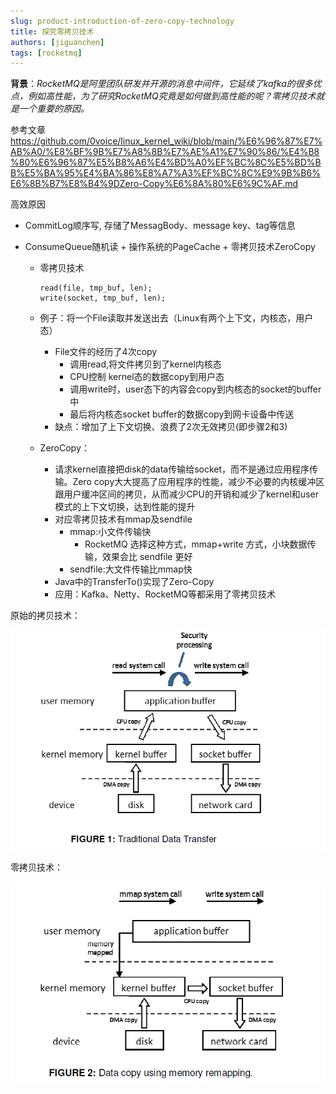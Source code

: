 ```yaml
---
slug: product-introduction-of-zero-copy-technology
title: 探究零拷贝技术
authors: [jiguanchen]
tags: [rocketmq]
---
```


**背景**：*RocketMQ是阿里团队研发并开源的消息中间件，它延续了kafka的很多优点，例如高性能，为了研究RocketMQ究竟是如何做到高性能的呢？零拷贝技术就是一个重要的原因。*<!--more-->

参考文章 https://github.com/0voice/linux_kernel_wiki/blob/main/%E6%96%87%E7%AB%A0/%E8%BF%9B%E7%A8%8B%E7%AE%A1%E7%90%86/%E4%B8%80%E6%96%87%E5%B8%A6%E4%BD%A0%EF%BC%8C%E5%BD%BB%E5%BA%95%E4%BA%86%E8%A7%A3%EF%BC%8C%E9%9B%B6%E6%8B%B7%E8%B4%9DZero-Copy%E6%8A%80%E6%9C%AF.md

高效原因

-   CommitLog顺序写, 存储了MessagBody、message key、tag等信息

-   ConsumeQueue随机读 + 操作系统的PageCache + 零拷贝技术ZeroCopy

    -   零拷贝技术

        ```
        read(file, tmp_buf, len);
        write(socket, tmp_buf, len);
        ```

    -   例子：将一个File读取并发送出去（Linux有两个上下文，内核态，用户态）

        -   File文件的经历了4次copy
            -   调用read,将文件拷贝到了kernel内核态
            -   CPU控制 kernel态的数据copy到用户态
            -   调用write时，user态下的内容会copy到内核态的socket的buffer中
            -   最后将内核态socket buffer的数据copy到网卡设备中传送
        -   缺点：增加了上下文切换、浪费了2次无效拷贝(即步骤2和3)

    -   ZeroCopy：

        -   请求kernel直接把disk的data传输给socket，而不是通过应用程序传输。Zero copy大大提高了应用程序的性能，减少不必要的内核缓冲区跟用户缓冲区间的拷贝，从而减少CPU的开销和减少了kernel和user模式的上下文切换，达到性能的提升
        -   对应零拷贝技术有mmap及sendfile
            -   mmap:小文件传输快
                -   RocketMQ 选择这种方式，mmap+write 方式，小块数据传输，效果会比 sendfile 更好
            -   sendfile:大文件传输比mmap快
        -   Java中的TransferTo()实现了Zero-Copy
        -   应用：Kafka、Netty、RocketMQ等都采用了零拷贝技术

原始的拷贝技术：

![image-20230128234721451](img/image-20230128234721451.png)

零拷贝技术：

![image-20230128234745085](img/image-20230128234745085.png)



